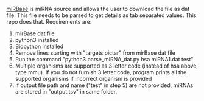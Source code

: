 [miRBase](https://www.mirbase.org/download/) is miRNA source and allows the user to download the file as dat file. This file needs to be parsed to get details as tab separated values. This repo does that. Requirements are:
1. mirBase dat file
2. python3 installed
3. Biopython installed
4. Remove lines starting with "targets:pictar" from mirBase dat file
5. Run the command "python3 parse_miRNA_dat.py hsa miRNA1.dat test"
6. Multiple organisms are supported as 3 letter code (instead of hsa above, type mmu). If you do not furnish 3 letter code, program prints all the supported organisms if incorrect organism is provided
7. If output file path and name ("test" in step 5) are not provided, miRNAs are stored in "output.tsv" in same folder.
